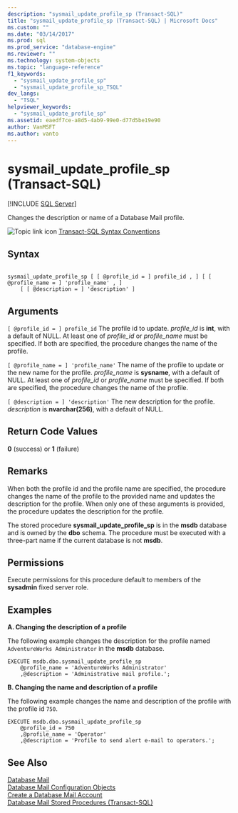```yaml
---
description: "sysmail_update_profile_sp (Transact-SQL)"
title: "sysmail_update_profile_sp (Transact-SQL) | Microsoft Docs"
ms.custom: ""
ms.date: "03/14/2017"
ms.prod: sql
ms.prod_service: "database-engine"
ms.reviewer: ""
ms.technology: system-objects
ms.topic: "language-reference"
f1_keywords: 
  - "sysmail_update_profile_sp"
  - "sysmail_update_profile_sp_TSQL"
dev_langs: 
  - "TSQL"
helpviewer_keywords: 
  - "sysmail_update_profile_sp"
ms.assetid: eaedf7ce-a8d5-4ab9-99e0-d77d5be19e90
author: VanMSFT
ms.author: vanto
---
```

# sysmail_update_profile_sp (Transact-SQL)
[!INCLUDE [SQL Server](../../includes/applies-to-version/sqlserver.md)]

  Changes the description or name of a Database Mail profile.  
  
 ![Topic link icon](../../database-engine/configure-windows/media/topic-link.gif "Topic link icon") [Transact-SQL Syntax Conventions](../../t-sql/language-elements/transact-sql-syntax-conventions-transact-sql.md)  
  
## Syntax  
  
```  
  
sysmail_update_profile_sp [ [ @profile_id = ] profile_id , ] [ [ @profile_name = ] 'profile_name' , ]  
    [ [ @description = ] 'description' ]  
```  
  
## Arguments  
`[ @profile_id = ] profile_id`
 The profile id to update. *profile_id* is **int**, with a default of NULL. At least one of *profile_id* or *profile_name* must be specified. If both are specified, the procedure changes the name of the profile.  
  
`[ @profile_name = ] 'profile_name'`
 The name of the profile to update or the new name for the profile. *profile_name* is **sysname**, with a default of NULL. At least one of *profile_id* or *profile_name* must be specified. If both are specified, the procedure changes the name of the profile.  
  
`[ @description = ] 'description'`
 The new description for the profile. *description* is **nvarchar(256)**, with a default of NULL.  
  
## Return Code Values  
 **0** (success) or **1** (failure)  
  
## Remarks  
 When both the profile id and the profile name are specified, the procedure changes the name of the profile to the provided name and updates the description for the profile. When only one of these arguments is provided, the procedure updates the description for the profile.  
  
 The stored procedure **sysmail_update_profile_sp** is in the **msdb** database and is owned by the **dbo** schema. The procedure must be executed with a three-part name if the current database is not **msdb**.  
  
## Permissions  
 Execute permissions for this procedure default to members of the **sysadmin** fixed server role.  
  
## Examples  
 **A. Changing the description of a profile**  
  
 The following example changes the description for the profile named `AdventureWorks Administrator` in the **msdb** database.  
  
```  
EXECUTE msdb.dbo.sysmail_update_profile_sp  
    @profile_name = 'AdventureWorks Administrator'  
    ,@description = 'Administrative mail profile.';  
```  
  
 **B. Changing the name and description of a profile**  
  
 The following example changes the name and description of the profile with the profile id `750`.  
  
```  
EXECUTE msdb.dbo.sysmail_update_profile_sp  
    @profile_id = 750  
    ,@profile_name = 'Operator'  
    ,@description = 'Profile to send alert e-mail to operators.';  
```  
  
## See Also  
 [Database Mail](../../relational-databases/database-mail/database-mail.md)   
 [Database Mail Configuration Objects](../../relational-databases/database-mail/database-mail-configuration-objects.md)   
 [Create a Database Mail Account](../../relational-databases/database-mail/create-a-database-mail-account.md)   
 [Database Mail Stored Procedures &#40;Transact-SQL&#41;](../../relational-databases/system-stored-procedures/database-mail-stored-procedures-transact-sql.md)  
  
  
